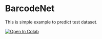 # BarcodeNet

This is simple example to predict test dataset.

[![Open In Colab](https://colab.research.google.com/assets/colab-badge.svg)](https://colab.research.google.com/drive/1igJjUKt_p1dGJYlFiEpgSb_gXEuMVYWz#scrollTo=vPRdHHqKd8Ij)